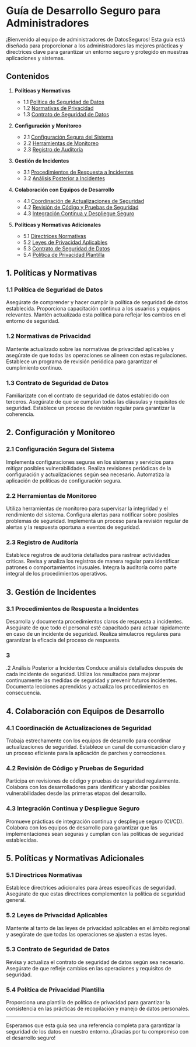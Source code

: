 # Guía de Desarrollo Seguro para Administradores

¡Bienvenido al equipo de administradores de DatosSeguros! Esta guía está diseñada para proporcionar a los administradores las mejores prácticas y directrices clave para garantizar un entorno seguro y protegido en nuestras aplicaciones y sistemas.

## Contenidos

1. **Políticas y Normativas**
   - 1.1 [Política de Seguridad de Datos](politica-de-seguridad-de-datos)
   - 1.2 [Normativas de Privacidad](#normativas-de-privacidad)
   - 1.3 [Contrato de Seguridad de Datos](#contrato-de-seguridad-de-datos)

2. **Configuración y Monitoreo**
   - 2.1 [Configuración Segura del Sistema](#configuracion-segura-del-sistema)
   - 2.2 [Herramientas de Monitoreo](#herramientas-de-monitoreo)
   - 2.3 [Registro de Auditoría](#registro-de-auditoria)

3. **Gestión de Incidentes**
   - 3.1 [Procedimientos de Respuesta a Incidentes](#procedimientos-de-respuesta-a-incidentes)
   - 3.2 [Análisis Posterior a Incidentes](#analisis-posterior-a-incidentes)

4. **Colaboración con Equipos de Desarrollo**
   - 4.1 [Coordinación de Actualizaciones de Seguridad](#coordinacion-de-actualizaciones-de-seguridad)
   - 4.2 [Revisión de Código y Pruebas de Seguridad](#revision-de-codigo-y-pruebas-de-seguridad)
   - 4.3 [Integración Continua y Despliegue Seguro](#integracion-continua-y-despliegue-seguro)

5. **Políticas y Normativas Adicionales**
   - 5.1 [Directrices Normativas](#directrices-normativas)
   - 5.2 [Leyes de Privacidad Aplicables](#leyes-de-privacidad-aplicables)
   - 5.3 [Contrato de Seguridad de Datos](#contrato-de-seguridad-de-datos)
   - 5.4 [Política de Privacidad Plantilla](/politica-de-privacidad-plantilla.md)

## 1. Políticas y Normativas

### 1.1 Política de Seguridad de Datos
Asegúrate de comprender y hacer cumplir la política de seguridad de datos establecida. Proporciona capacitación continua a los usuarios y equipos relevantes. Mantén actualizada esta política para reflejar los cambios en el entorno de seguridad.

### 1.2 Normativas de Privacidad
Mantente actualizado sobre las normativas de privacidad aplicables y asegúrate de que todas las operaciones se alineen con estas regulaciones. Establece un programa de revisión periódica para garantizar el cumplimiento continuo.

### 1.3 Contrato de Seguridad de Datos
Familiarízate con el contrato de seguridad de datos establecido con terceros. Asegúrate de que se cumplan todas las cláusulas y requisitos de seguridad. Establece un proceso de revisión regular para garantizar la coherencia.

## 2. Configuración y Monitoreo

### 2.1 Configuración Segura del Sistema
Implementa configuraciones seguras en los sistemas y servicios para mitigar posibles vulnerabilidades. Realiza revisiones periódicas de la configuración y actualizaciones según sea necesario. Automatiza la aplicación de políticas de configuración segura.

### 2.2 Herramientas de Monitoreo
Utiliza herramientas de monitoreo para supervisar la integridad y el rendimiento del sistema. Configura alertas para notificar sobre posibles problemas de seguridad. Implementa un proceso para la revisión regular de alertas y la respuesta oportuna a eventos de seguridad.

### 2.3 Registro de Auditoría
Establece registros de auditoría detallados para rastrear actividades críticas. Revisa y analiza los registros de manera regular para identificar patrones o comportamientos inusuales. Integra la auditoría como parte integral de los procedimientos operativos.

## 3. Gestión de Incidentes

### 3.1 Procedimientos de Respuesta a Incidentes
Desarrolla y documenta procedimientos claros de respuesta a incidentes. Asegúrate de que todo el personal esté capacitado para actuar rápidamente en caso de un incidente de seguridad. Realiza simulacros regulares para garantizar la eficacia del proceso de respuesta.

### 3

.2 Análisis Posterior a Incidentes
Conduce análisis detallados después de cada incidente de seguridad. Utiliza los resultados para mejorar continuamente las medidas de seguridad y prevenir futuros incidentes. Documenta lecciones aprendidas y actualiza los procedimientos en consecuencia.

## 4. Colaboración con Equipos de Desarrollo

### 4.1 Coordinación de Actualizaciones de Seguridad
Trabaja estrechamente con los equipos de desarrollo para coordinar actualizaciones de seguridad. Establece un canal de comunicación claro y un proceso eficiente para la aplicación de parches y correcciones.

### 4.2 Revisión de Código y Pruebas de Seguridad
Participa en revisiones de código y pruebas de seguridad regularmente. Colabora con los desarrolladores para identificar y abordar posibles vulnerabilidades desde las primeras etapas del desarrollo.

### 4.3 Integración Continua y Despliegue Seguro
Promueve prácticas de integración continua y despliegue seguro (CI/CD). Colabora con los equipos de desarrollo para garantizar que las implementaciones sean seguras y cumplan con las políticas de seguridad establecidas.

## 5. Políticas y Normativas Adicionales

### 5.1 Directrices Normativas
Establece directrices adicionales para áreas específicas de seguridad. Asegúrate de que estas directrices complementen la política de seguridad general.

### 5.2 Leyes de Privacidad Aplicables
Mantente al tanto de las leyes de privacidad aplicables en el ámbito regional y asegúrate de que todas las operaciones se ajusten a estas leyes.

### 5.3 Contrato de Seguridad de Datos
Revisa y actualiza el contrato de seguridad de datos según sea necesario. Asegúrate de que refleje cambios en las operaciones y requisitos de seguridad.

### 5.4 Política de Privacidad Plantilla
Proporciona una plantilla de política de privacidad para garantizar la consistencia en las prácticas de recopilación y manejo de datos personales.

---

Esperamos que esta guía sea una referencia completa para garantizar la seguridad de los datos en nuestro entorno. ¡Gracias por tu compromiso con el desarrollo seguro!
```
